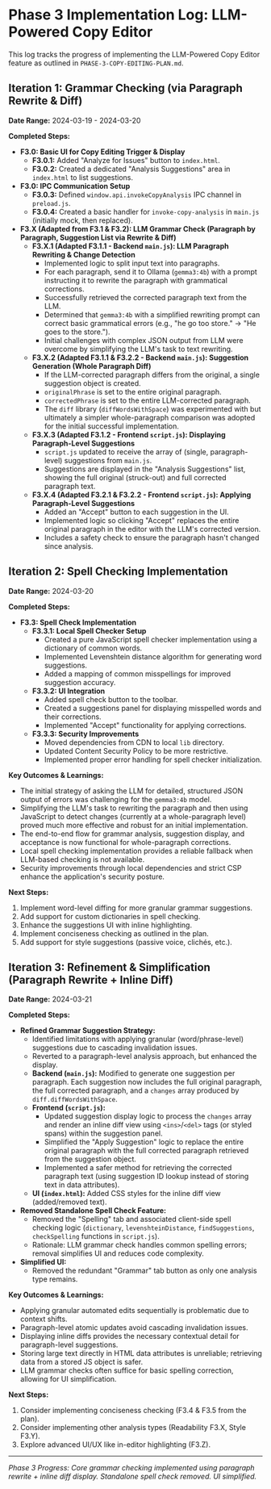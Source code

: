 # Phase 3 Implementation Log: LLM-Powered Copy Editor

This log tracks the progress of implementing the LLM-Powered Copy Editor feature as outlined in `PHASE-3-COPY-EDITING-PLAN.md`.

## Iteration 1: Grammar Checking (via Paragraph Rewrite & Diff)

**Date Range:** 2024-03-19 - 2024-03-20

**Completed Steps:**

*   **F3.0: Basic UI for Copy Editing Trigger & Display**
    *   **F3.0.1:** Added "Analyze for Issues" button to `index.html`.
    *   **F3.0.2:** Created a dedicated "Analysis Suggestions" area in `index.html` to list suggestions.
*   **F3.0: IPC Communication Setup**
    *   **F3.0.3:** Defined `window.api.invokeCopyAnalysis` IPC channel in `preload.js`.
    *   **F3.0.4:** Created a basic handler for `invoke-copy-analysis` in `main.js` (initially mock, then replaced).
*   **F3.X (Adapted from F3.1 & F3.2): LLM Grammar Check (Paragraph by Paragraph, Suggestion List via Rewrite & Diff)**
    *   **F3.X.1 (Adapted F3.1.1 - Backend `main.js`): LLM Paragraph Rewriting & Change Detection**
        *   Implemented logic to split input text into paragraphs.
        *   For each paragraph, send it to Ollama (`gemma3:4b`) with a prompt instructing it to rewrite the paragraph with grammatical corrections.
        *   Successfully retrieved the corrected paragraph text from the LLM.
        *   Determined that `gemma3:4b` with a simplified rewriting prompt can correct basic grammatical errors (e.g., "he go too store." -> "He goes to the store.").
        *   Initial challenges with complex JSON output from LLM were overcome by simplifying the LLM's task to text rewriting.
    *   **F3.X.2 (Adapted F3.1.1 & F3.2.2 - Backend `main.js`): Suggestion Generation (Whole Paragraph Diff)**
        *   If the LLM-corrected paragraph differs from the original, a single suggestion object is created.
        *   `originalPhrase` is set to the entire original paragraph.
        *   `correctedPhrase` is set to the entire LLM-corrected paragraph.
        *   The `diff` library (`diffWordsWithSpace`) was experimented with but ultimately a simpler whole-paragraph comparison was adopted for the initial successful implementation.
    *   **F3.X.3 (Adapted F3.1.2 - Frontend `script.js`): Displaying Paragraph-Level Suggestions**
        *   `script.js` updated to receive the array of (single, paragraph-level) suggestions from `main.js`.
        *   Suggestions are displayed in the "Analysis Suggestions" list, showing the full original (struck-out) and full corrected paragraph text.
    *   **F3.X.4 (Adapted F3.2.1 & F3.2.2 - Frontend `script.js`): Applying Paragraph-Level Suggestions**
        *   Added an "Accept" button to each suggestion in the UI.
        *   Implemented logic so clicking "Accept" replaces the entire original paragraph in the editor with the LLM's corrected version.
        *   Includes a safety check to ensure the paragraph hasn't changed since analysis.

## Iteration 2: Spell Checking Implementation

**Date Range:** 2024-03-20

**Completed Steps:**

*   **F3.3: Spell Check Implementation**
    *   **F3.3.1: Local Spell Checker Setup**
        *   Created a pure JavaScript spell checker implementation using a dictionary of common words.
        *   Implemented Levenshtein distance algorithm for generating word suggestions.
        *   Added a mapping of common misspellings for improved suggestion accuracy.
    *   **F3.3.2: UI Integration**
        *   Added spell check button to the toolbar.
        *   Created a suggestions panel for displaying misspelled words and their corrections.
        *   Implemented "Accept" functionality for applying corrections.
    *   **F3.3.3: Security Improvements**
        *   Moved dependencies from CDN to local `lib` directory.
        *   Updated Content Security Policy to be more restrictive.
        *   Implemented proper error handling for spell checker initialization.

**Key Outcomes & Learnings:**
*   The initial strategy of asking the LLM for detailed, structured JSON output of errors was challenging for the `gemma3:4b` model.
*   Simplifying the LLM's task to rewriting the paragraph and then using JavaScript to detect changes (currently at a whole-paragraph level) proved much more effective and robust for an initial implementation.
*   The end-to-end flow for grammar analysis, suggestion display, and acceptance is now functional for whole-paragraph corrections.
*   Local spell checking implementation provides a reliable fallback when LLM-based checking is not available.
*   Security improvements through local dependencies and strict CSP enhance the application's security posture.

**Next Steps:**
1. Implement word-level diffing for more granular grammar suggestions.
2. Add support for custom dictionaries in spell checking.
3. Enhance the suggestions UI with inline highlighting.
4. Implement conciseness checking as outlined in the plan.
5. Add support for style suggestions (passive voice, clichés, etc.).

## Iteration 3: Refinement & Simplification (Paragraph Rewrite + Inline Diff)

**Date Range:** 2024-03-21

**Completed Steps:**

*   **Refined Grammar Suggestion Strategy:**
    *   Identified limitations with applying granular (word/phrase-level) suggestions due to cascading invalidation issues.
    *   Reverted to a paragraph-level analysis approach, but enhanced the display.
    *   **Backend (`main.js`):** Modified to generate one suggestion per paragraph. Each suggestion now includes the full original paragraph, the full corrected paragraph, and a `changes` array produced by `diff.diffWordsWithSpace`.
    *   **Frontend (`script.js`):**
        *   Updated suggestion display logic to process the `changes` array and render an inline diff view using `<ins>`/`<del>` tags (or styled spans) within the suggestion panel.
        *   Simplified the "Apply Suggestion" logic to replace the entire original paragraph with the full corrected paragraph retrieved from the suggestion object.
        *   Implemented a safer method for retrieving the corrected paragraph text (using suggestion ID lookup instead of storing text in data attributes).
    *   **UI (`index.html`):** Added CSS styles for the inline diff view (added/removed text).
*   **Removed Standalone Spell Check Feature:**
    *   Removed the "Spelling" tab and associated client-side spell checking logic (`dictionary`, `levenshteinDistance`, `findSuggestions`, `checkSpelling` functions in `script.js`).
    *   Rationale: LLM grammar check handles common spelling errors; removal simplifies UI and reduces code complexity.
*   **Simplified UI:**
    *   Removed the redundant "Grammar" tab button as only one analysis type remains.

**Key Outcomes & Learnings:**
*   Applying granular automated edits sequentially is problematic due to context shifts.
*   Paragraph-level atomic updates avoid cascading invalidation issues.
*   Displaying inline diffs provides the necessary contextual detail for paragraph-level suggestions.
*   Storing large text directly in HTML data attributes is unreliable; retrieving data from a stored JS object is safer.
*   LLM grammar checks often suffice for basic spelling correction, allowing for UI simplification.

**Next Steps:**
1.  Consider implementing conciseness checking (F3.4 & F3.5 from the plan).
2.  Consider implementing other analysis types (Readability F3.X, Style F3.Y).
3.  Explore advanced UI/UX like in-editor highlighting (F3.Z).

---

*Phase 3 Progress: Core grammar checking implemented using paragraph rewrite + inline diff display. Standalone spell check removed. UI simplified.* 